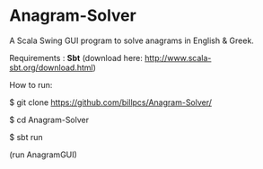 Anagram-Solver
==============

A Scala Swing GUI program to solve anagrams in English & Greek.

Requirements : **Sbt**
(download here: http://www.scala-sbt.org/download.html)

How to run:

$ git clone https://github.com/billpcs/Anagram-Solver/

$ cd Anagram-Solver

$ sbt run

(run AnagramGUI)


